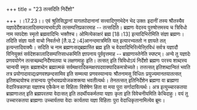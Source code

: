 +++
title = "23 तत्सदिति निर्देशो"

+++
।।17.23।। एवं श्रुतिसिद्धानां यागतपोदानानां सत्त्वादिगुणभेदेन भेद उक्तः
इदानीं तस्य श्रौतस्यैव यज्ञादेर्देशकालादिसम्पत्त्यभावेऽपि
तत्सम्पत्तिप्रकारमाह -- तत्सदिति। ब्रह्मणः वेदस्य पुरुषोत्तमस्य च
त्रिविधो नाम व्यपदेशः स्मृतो ब्रह्मवादिभिः भक्तैश्च। ओमित्येकाक्षरं
ब्रह्म \[18।13\] इत्यादिभिरोमिति संज्ञा ब्रह्मणः। तदिति संज्ञा यतो वाचो
निवर्तन्ते \[तै.उ.2।4\]आनन्दमात्रमिति यत् इत्यारभ्यततो न ज्ञायते तत्
इत्यन्तादिवाक्यैः। सदिति च नाम ब्रह्मणःसद्ब्रह्मास्ति ब्रह्म इति च
वेदवादिभिरित्येत्ति्रविधं सर्वत्र यज्ञादौ विनियुक्तं
सर्वदेशकालादिसम्पत्तिसाधकमिति ज्ञापनाय पूर्ववृत्तमाह --
ब्राह्मणास्तेनेति स्पष्टम्। अन्ये तु यज्ञादेः प्रणवयोगेन
तत्सच्छब्दनिर्देश्यतया च लक्षणमाहुः इति। तत्सत् इति त्रिविधोऽयं निर्देशो
ब्रह्मणः परस्य शाब्दस्य चान्वयी स्मृतः ब्रह्मशब्देन ब्रह्मात्मकं
सर्वमक्षरादिकमक्षरपदवाक्यादिकमत्रोच्यते। तत्तत्सत् इतिशब्दान्वितं भवति
तत्र प्रयोगादावाद्यःप्रणवश्छन्दसामिव इति सम्मत्या प्रणवस्यान्वयः
श्रौतनामसु विधितः प्रयुज्यमानतयातत्सत् इतिशब्दयोश्च तत्रान्वयः
पूर्णभावप्रयोजकशक्त्या भवतीत्यर्थः। तेनतत्सत् इतिनिर्देशेन ब्रह्मणा वा
ब्राह्मणा वेदास्त्रिकाण्डा यज्ञाश्च एकैकेन वा विहिताः विशेषेण हिता वा
मया पुरा सर्गादावित्यर्थः। अत्र इत्युच्चारकतया ब्राह्मणाःतत् इति
ब्रह्मपरतया वेदाःसत् इति तदर्थीयकर्मतया यज्ञाः कृता इति विवेचनीयमिति
केचिदाहुः। वयं तु उच्चारकतया ब्राह्मणाः उच्चार्यतया वेदाः कार्यतया यज्ञा
विहिताः पुरा वेदाधिकृतानामित्येव ब्रूमः।
